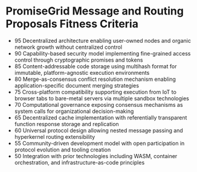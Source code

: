 # PromiseGrid Message and Routing Proposals Fitness Criteria

- 95 Decentralized architecture enabling user-owned nodes and organic
  network growth without centralized control
- 90 Capability-based security model implementing fine-grained access
  control through cryptographic promises and tokens
- 85 Content-addressable code storage using multihash format for
  immutable, platform-agnostic execution environments
- 80 Merge-as-consensus conflict resolution mechanism enabling
  application-specific document merging strategies
- 75 Cross-platform compatibility supporting execution from IoT to browser
  tabs to bare-metal servers via multiple sandbox technologies
- 70 Computational governance exposing consensus mechanisms as system
  calls for organizational decision-making
- 65 Decentralized cache implementation with referentially transparent
  function response storage and replication
- 60 Universal protocol design allowing nested message passing and
  hyperkernel routing extensibility
- 55 Community-driven development model with open participation in
  protocol evolution and tooling creation
- 50 Integration with prior technologies including WASM, container
  orchestration, and infrastructure-as-code principles

